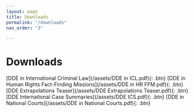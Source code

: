 ```yaml
---
layout: page
title: Downloads
permalink: "/downloads"
nav_order: "3"

---
```

# Downloads

[DDE in International Criminal Law](/assets/DDE in ICL.pdf){: .btn}
[DDE in Human Rights Fact-Finding Missions](/assets/DDE in HR FFM.pdf){: .btn}
[DDE Extrapolations Teaser](/assets/DDE Extrapolations Teaser.pdf){: .btn}
[DDE International Case Summaries](/assets/DDE ICS.pdf){: .btn}
[DDE in National Courts](/assets/DDE in National Courts.pdf){: .btn}